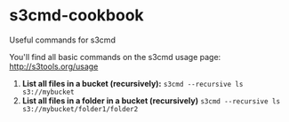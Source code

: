 # s3cmd-cookbook
Useful commands for s3cmd

You'll find all basic commands on the s3cmd usage page: http://s3tools.org/usage

1. **List all files in a bucket (recursively):**
   ```s3cmd --recursive ls s3://mybucket```
2. **List all files in a folder in a bucket (recursively)**
   ```s3cmd --recursive ls s3://mybucket/folder1/folder2```
